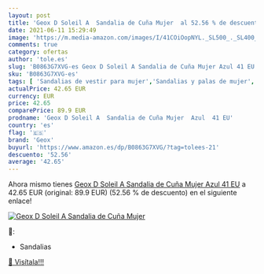 ```yaml
---
layout: post
title: 'Geox D Soleil A  Sandalia de Cuña Mujer  al 52.56 % de descuento'
date: 2021-06-11 15:29:49
image: 'https://m.media-amazon.com/images/I/41COiOopNYL._SL500_._SL400_.jpg'
comments: true
category: ofertas
author: 'tole.es'
slug: 'B0863G7XVG-es Geox D Soleil A Sandalia de Cuña Mujer Azul 41 EU'
sku: 'B0863G7XVG-es'
tags: [ 'Sandalias de vestir para mujer','Sandalias y palas de mujer','Zapatos','Zapatos para mujer','Zapatos y complementos','geox','sandalia', ]
actualPrice: 42.65 EUR
currency: EUR
price: 42.65
comparePrice: 89.9 EUR
prodname: 'Geox D Soleil A  Sandalia de Cuña Mujer  Azul  41 EU'
country: 'es'
flag: '🇪🇸'
brand: 'Geox'
buyurl: 'https://www.amazon.es/dp/B0863G7XVG/?tag=tolees-21'
descuento: '52.56'
average: '42.65'
---
```


Ahora mismo tienes [Geox D Soleil A  Sandalia de Cuña Mujer  Azul  41 EU](https://www.amazon.es/dp/B0863G7XVG/?tag=tolees-21) a 42.65 EUR (original: 89.9 EUR) (52.56 %  de descuento) en el siguiente enlace!

[![Geox D Soleil A  Sandalia de Cuña Mujer ](https://m.media-amazon.com/images/I/41COiOopNYL._SL500_._SL400_.jpg)](https://www.amazon.es/dp/B0863G7XVG/?tag=tolees-21)

🔎:

- Sandalias

[🛒 Visítala!!!](https://www.amazon.es/dp/B0863G7XVG/?tag=tolees-21)
